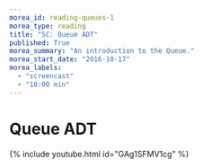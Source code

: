```yaml
---
morea_id: reading-queues-1
morea_type: reading
title: "SC: Queue ADT"
published: True
morea_summary: "An introduction to the Queue."
morea_start_date: "2016-10-17"
morea_labels: 
  - "screencast"
  - "10:00 min"
---
```


# Queue ADT
{% include youtube.html id="GAg1SFMV1cg" %}
